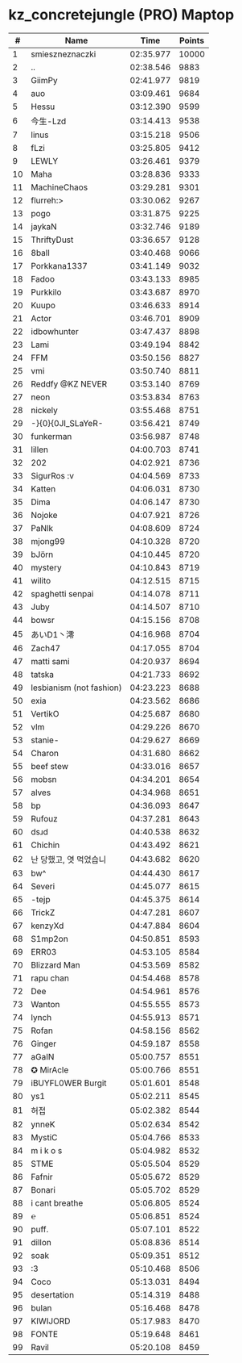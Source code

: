 # kz_concretejungle (PRO) Maptop

|  # | Name | Time | Points |
|-------------- | -------------- | -------------- | -------------- | 
| 1 | smieszneznaczki | 02:35.977 | 10000 | 
| 2 | .. | 02:38.546 | 9883 | 
| 3 | GiimPy | 02:41.977 | 9819 | 
| 4 | auo | 03:09.461 | 9684 | 
| 5 | Hessu | 03:12.390 | 9599 | 
| 6 | 今生-Lzd | 03:14.413 | 9538 | 
| 7 | linus | 03:15.218 | 9506 | 
| 8 | fLzi | 03:25.805 | 9412 | 
| 9 | LEWLY | 03:26.461 | 9379 | 
| 10 | Maha | 03:28.836 | 9333 | 
| 11 | MachineChaos | 03:29.281 | 9301 | 
| 12 | flurreh:> | 03:30.062 | 9267 | 
| 13 | pogo | 03:31.875 | 9225 | 
| 14 | jaykaN | 03:32.746 | 9189 | 
| 15 | ThriftyDust | 03:36.657 | 9128 | 
| 16 | 8ball | 03:40.468 | 9066 | 
| 17 | Porkkana1337 | 03:41.149 | 9032 | 
| 18 | Fadoo | 03:43.133 | 8985 | 
| 19 | Purkkilo | 03:43.687 | 8970 | 
| 20 | Kuupo | 03:46.633 | 8914 | 
| 21 | Actor | 03:46.701 | 8909 | 
| 22 | idbowhunter | 03:47.437 | 8898 | 
| 23 | Lami | 03:49.194 | 8842 | 
| 24 | FFM | 03:50.156 | 8827 | 
| 25 | vmi | 03:50.740 | 8811 | 
| 26 | Reddfy @KZ NEVER | 03:53.140 | 8769 | 
| 27 | neon | 03:53.834 | 8763 | 
| 28 | nickely | 03:55.468 | 8751 | 
| 29 | -}{0}{0JI_SLaYeR- | 03:56.421 | 8749 | 
| 30 | funkerman | 03:56.987 | 8748 | 
| 31 | lillen | 04:00.703 | 8741 | 
| 32 | 202 | 04:02.921 | 8736 | 
| 33 | SigurRos :v | 04:04.569 | 8733 | 
| 34 | Katten | 04:06.031 | 8730 | 
| 35 | Dima | 04:06.147 | 8730 | 
| 36 | Nojoke | 04:07.921 | 8726 | 
| 37 | PaNlk | 04:08.609 | 8724 | 
| 38 | mjong99 | 04:10.328 | 8720 | 
| 39 | bJörn | 04:10.445 | 8720 | 
| 40 | mystery | 04:10.843 | 8719 | 
| 41 | wilito | 04:12.515 | 8715 | 
| 42 | spaghetti senpai | 04:14.078 | 8711 | 
| 43 | Juby | 04:14.507 | 8710 | 
| 44 | bowsr | 04:15.156 | 8708 | 
| 45 | あいD1丶澪 | 04:16.968 | 8704 | 
| 46 | Zach47 | 04:17.055 | 8704 | 
| 47 | matti sami | 04:20.937 | 8694 | 
| 48 | tatska | 04:21.733 | 8692 | 
| 49 | lesbianism (not fashion) | 04:23.223 | 8688 | 
| 50 | exia | 04:23.562 | 8686 | 
| 51 | VertikO | 04:25.687 | 8680 | 
| 52 | vlm | 04:29.226 | 8670 | 
| 53 | stanie- | 04:29.627 | 8669 | 
| 54 | Charon | 04:31.680 | 8662 | 
| 55 | beef stew | 04:33.016 | 8657 | 
| 56 | mobsn | 04:34.201 | 8654 | 
| 57 | alves | 04:34.968 | 8651 | 
| 58 | bp | 04:36.093 | 8647 | 
| 59 | Rufouz | 04:37.281 | 8643 | 
| 60 | dsɹd | 04:40.538 | 8632 | 
| 61 | Chichin | 04:43.492 | 8621 | 
| 62 | 난 당했고, 엿 먹었습니 | 04:43.682 | 8620 | 
| 63 | bw^ | 04:44.430 | 8617 | 
| 64 | Severi | 04:45.077 | 8615 | 
| 65 | -tejp | 04:45.375 | 8614 | 
| 66 | TrickZ | 04:47.281 | 8607 | 
| 67 | kenzyXd | 04:47.884 | 8604 | 
| 68 | S1mp2on | 04:50.851 | 8593 | 
| 69 | ERR03 | 04:53.105 | 8584 | 
| 70 | Blizzard Man | 04:53.569 | 8582 | 
| 71 | rapu chan | 04:54.468 | 8578 | 
| 72 | Dee | 04:54.961 | 8576 | 
| 73 | Wanton | 04:55.555 | 8573 | 
| 74 | lynch | 04:55.913 | 8571 | 
| 75 | Rofan | 04:58.156 | 8562 | 
| 76 | Ginger | 04:59.187 | 8558 | 
| 77 | aGaIN | 05:00.757 | 8551 | 
| 78 | ✪ MirAcle | 05:00.766 | 8551 | 
| 79 | iBUYFL0WER Burgit | 05:01.601 | 8548 | 
| 80 | ys1 | 05:02.211 | 8545 | 
| 81 | 허접 | 05:02.382 | 8544 | 
| 82 | ynneK | 05:02.634 | 8542 | 
| 83 | MystiC | 05:04.766 | 8533 | 
| 84 | m i k o s | 05:04.982 | 8532 | 
| 85 | STME | 05:05.504 | 8529 | 
| 86 | Fafnir | 05:05.672 | 8529 | 
| 87 | Bonari | 05:05.702 | 8529 | 
| 88 | i cant breathe | 05:06.805 | 8524 | 
| 89 | ℮ | 05:06.851 | 8524 | 
| 90 | puff. | 05:07.101 | 8522 | 
| 91 | dillon | 05:08.836 | 8514 | 
| 92 | soak | 05:09.351 | 8512 | 
| 93 | :3 | 05:10.468 | 8506 | 
| 94 | Coco | 05:13.031 | 8494 | 
| 95 | desertation | 05:14.319 | 8488 | 
| 96 | bulan | 05:16.468 | 8478 | 
| 97 | KIWIJORD | 05:17.983 | 8470 | 
| 98 | FONTE | 05:19.648 | 8461 | 
| 99 | Ravil | 05:20.108 | 8459 | 

